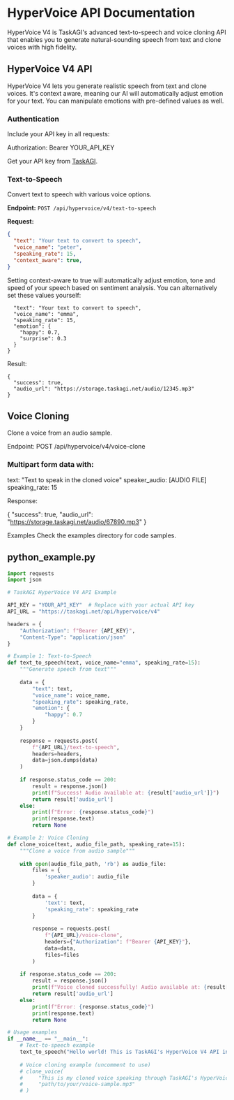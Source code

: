 # HyperVoice API Documentation

HyperVoice V4 is TaskAGI's advanced text-to-speech and voice cloning API that enables you to generate natural-sounding speech from text and clone voices with high fidelity.

## HyperVoice V4 API

HyperVoice V4 lets you generate realistic speech from text and clone voices. It's context aware, meaning our AI will automatically adjust emotion for your text. You can manipulate emotions with pre-defined values as well.

### Authentication

Include your API key in all requests:

Authorization: Bearer YOUR_API_KEY


Get your API key from [TaskAGI](https://taskagi.net/).

### Text-to-Speech

Convert text to speech with various voice options.

**Endpoint:** `POST /api/hypervoice/v4/text-to-speech`

**Request:**
```json
{
  "text": "Your text to convert to speech",
  "voice_name": "peter",
  "speaking_rate": 15,
  "context_aware": true,
}
```
Setting context-aware to true will automatically adjust emotion, tone and speed of your speech based on sentiment analysis. You can alternatively set these values yourself: 
```{
  "text": "Your text to convert to speech",
  "voice_name": "emma",
  "speaking_rate": 15,
  "emotion": {
    "happy": 0.7,
    "surprise": 0.3
  }
}
```


Result:
```
{
  "success": true,
  "audio_url": "https://storage.taskagi.net/audio/12345.mp3"
}
```

## Voice Cloning

Clone a voice from an audio sample.

Endpoint: POST /api/hypervoice/v4/voice-clone


### Multipart form data with:
text: "Text to speak in the cloned voice"
speaker_audio: [AUDIO FILE]
speaking_rate: 15

Response:

{
  "success": true,
  "audio_url": "https://storage.taskagi.net/audio/67890.mp3"
}

Examples
Check the examples directory for code samples.



## python_example.py

```python
import requests
import json

# TaskAGI HyperVoice V4 API Example

API_KEY = "YOUR_API_KEY"  # Replace with your actual API key
API_URL = "https://taskagi.net/api/hypervoice/v4"

headers = {
    "Authorization": f"Bearer {API_KEY}",
    "Content-Type": "application/json"
}

# Example 1: Text-to-Speech
def text_to_speech(text, voice_name="emma", speaking_rate=15):
    """Generate speech from text"""
    
    data = {
        "text": text,
        "voice_name": voice_name,
        "speaking_rate": speaking_rate,
        "emotion": {
            "happy": 0.7
        }
    }
    
    response = requests.post(
        f"{API_URL}/text-to-speech",
        headers=headers,
        data=json.dumps(data)
    )
    
    if response.status_code == 200:
        result = response.json()
        print(f"Success! Audio available at: {result['audio_url']}")
        return result['audio_url']
    else:
        print(f"Error: {response.status_code}")
        print(response.text)
        return None

# Example 2: Voice Cloning
def clone_voice(text, audio_file_path, speaking_rate=15):
    """Clone a voice from audio sample"""
    
    with open(audio_file_path, 'rb') as audio_file:
        files = {
            'speaker_audio': audio_file
        }
        
        data = {
            'text': text,
            'speaking_rate': speaking_rate
        }
        
        response = requests.post(
            f"{API_URL}/voice-clone",
            headers={"Authorization": f"Bearer {API_KEY}"},
            data=data,
            files=files
        )
    
    if response.status_code == 200:
        result = response.json()
        print(f"Voice cloned successfully! Audio available at: {result['audio_url']}")
        return result['audio_url']
    else:
        print(f"Error: {response.status_code}")
        print(response.text)
        return None

# Usage examples
if __name__ == "__main__":
    # Text-to-speech example
    text_to_speech("Hello world! This is TaskAGI's HyperVoice V4 API in action.")
    
    # Voice cloning example (uncomment to use)
    # clone_voice(
    #     "This is my cloned voice speaking through TaskAGI's HyperVoice API.",
    #     "path/to/your/voice-sample.mp3"
    # )

